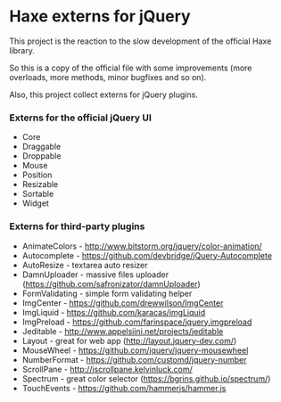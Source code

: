 # Haxe externs for jQuery #

This project is the reaction to the slow development of the official Haxe library.

So this is a copy of the official file with some improvements (more overloads, more methods, minor bugfixes and so on).

Also, this project collect externs for jQuery plugins.

### Externs for the official jQuery UI ###

 * Core
 * Draggable
 * Droppable
 * Mouse
 * Position
 * Resizable
 * Sortable
 * Widget

### Externs for third-party plugins ###

 * AnimateColors - http://www.bitstorm.org/jquery/color-animation/
 * Autocomplete - https://github.com/devbridge/jQuery-Autocomplete
 * AutoResize - textarea auto resizer
 * DamnUploader - massive files uploader (https://github.com/safronizator/damnUploader)
 * FormValidating - simple form validating helper
 * ImgCenter - https://github.com/drewwilson/ImgCenter
 * ImgLiquid - https://github.com/karacas/imgLiquid
 * ImgPreload - https://github.com/farinspace/jquery.imgpreload
 * Jeditable - http://www.appelsiini.net/projects/jeditable
 * Layout - great for web app (http://layout.jquery-dev.com/)
 * MouseWheel - https://github.com/jquery/jquery-mousewheel
 * NumberFormat - https://github.com/customd/jquery-number
 * ScrollPane - http://jscrollpane.kelvinluck.com/
 * Spectrum - great color selector (https://bgrins.github.io/spectrum/)
 * TouchEvents - https://github.com/hammerjs/hammer.js
